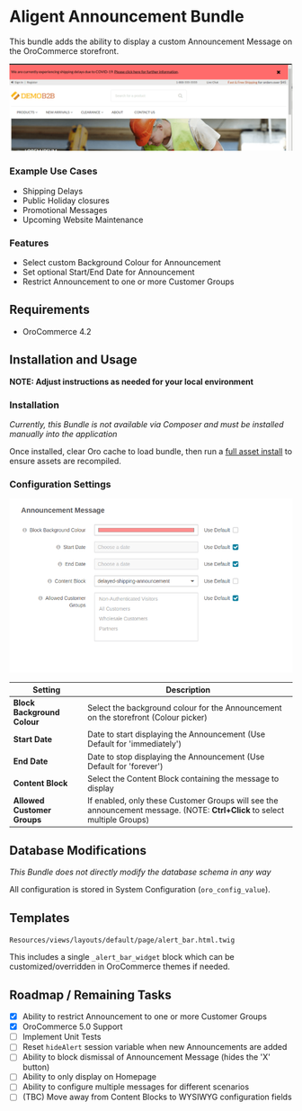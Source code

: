Aligent Announcement Bundle
==============================
This bundle adds the ability to display a custom Announcement Message on the OroCommerce storefront.

<img src="src/Aligent/AnnouncementBundle/Resources/doc/img/sample-announcement.png" alt="Sample Announcement">

### Example Use Cases
- Shipping Delays
- Public Holiday closures
- Promotional Messages
- Upcoming Website Maintenance

### Features
- Select custom Background Colour for Announcement
- Set optional Start/End Date for Announcement
- Restrict Announcement to one or more Customer Groups 

Requirements
-------------------
- OroCommerce 4.2

Installation and Usage
-------------------
**NOTE: Adjust instructions as needed for your local environment**

### Installation
*Currently, this Bundle is not available via Composer and must be installed manually into the application*

Once installed, clear Oro cache to load bundle, then run a [full asset install](https://doc.oroinc.com/bundles/platform/AssetBundle/commands/#oro-assets-install) to ensure assets are recompiled.


### Configuration Settings

<img src="src/Aligent/AnnouncementBundle/Resources/doc/img/configuration-options.png" alt="Configuration Options">

| Setting                     | Description                                                                                                                |
|-----------------------------|----------------------------------------------------------------------------------------------------------------------------|
| **Block Background Colour** | Select the background colour for the Announcement on the storefront (Colour picker)                                        |
| **Start Date**              | Date to start displaying the Announcement (Use Default for 'immediately')                                                  |
| **End Date**                | Date to stop displaying the Announcement (Use Default for 'forever')                                                       |
| **Content Block**           | Select the Content Block containing the message to display                                                                 |
| **Allowed Customer Groups** | If enabled, only these Customer Groups will see the announcement message. (NOTE: **Ctrl+Click** to select multiple Groups) |

Database Modifications
-------------------
*This Bundle does not directly modify the database schema in any way*

All configuration is stored in System Configuration (`oro_config_value`).

Templates
-------------------
`Resources/views/layouts/default/page/alert_bar.html.twig`

This includes a single `_alert_bar_widget` block which can be customized/overridden in OroCommerce themes
if needed.

Roadmap / Remaining Tasks
-------------------
- [x] Ability to restrict Announcement to one or more Customer Groups
- [x] OroCommerce 5.0 Support
- [ ] Implement Unit Tests
- [ ] Reset `hideAlert` session variable when new Announcements are added
- [ ] Ability to block dismissal of Announcement Message (hides the 'X' button)
- [ ] Ability to only display on Homepage
- [ ] Ability to configure multiple messages for different scenarios
- [ ] (TBC) Move away from Content Blocks to WYSIWYG configuration fields
